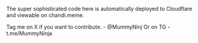 The super sophisticated code here is automatically deployed to Cloudflare and viewable on chandi.meme. 

Tag me on X if you want to contribute. - @MummyNinj
Or on TG - t.me/MummyNinja
